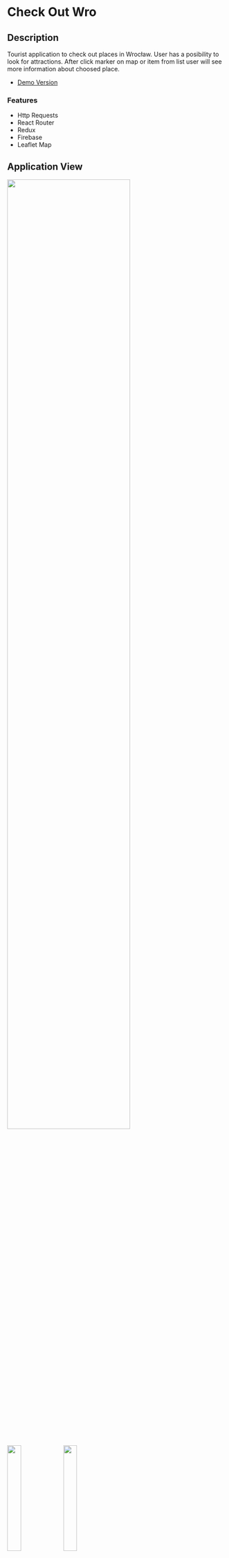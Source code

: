 # Check Out Wro

## Description
Tourist application to check out places in Wrocław. User has a posibility to look for attractions. After click marker on map or item from list user will see more information about choosed place.
* [Demo Version](https://react-check-wro.firebaseapp.com/)

### Features
* Http Requests
* React Router
* Redux
* Firebase
* Leaflet Map

## Application View

 <img src="https://raw.githubusercontent.com/kkosiorowska/check-wro-app/master/src/assets/ipad-view.png?token=AFQMA6KM54RL5LYYKEY7CC26PD3IO" width="75%">
 <img src="https://raw.githubusercontent.com/kkosiorowska/check-wro-app/master/src/assets/mobile-view2.png?token=AFQMA6ONGCTVV4C4PMQRD7C6PDYR6" width="25%">
 <img src="https://raw.githubusercontent.com/kkosiorowska/check-wro-app/master/src/assets/mobile-view1.png?token=AFQMA6KW2HZQQ6LWMSQ3YG26PDYPW" width="25%">